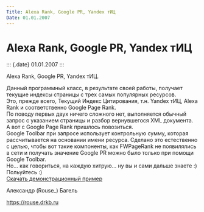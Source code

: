 ```yaml
---
Title: Alexa Rank, Google PR, Yandex тИЦ
Date: 01.01.2007
---
```



Alexa Rank, Google PR, Yandex тИЦ
=================================

::: {.date}
01.01.2007
:::

Alexa Rank, Google PR, Yandex тИЦ.

Данный программный класс, в результате своей работы, получает текущие
индексы страницы с трех самых популярных ресурсов.\
Это, прежде всего, Текущий Индекс Цитирования, т.н. Yandex тИЦ, Alexa
Rank и соответственно Google Page Rank.\
По поводу первых двух ничего сложного нет, выполняется обычный запрос с
указанием страницы и разбор вернувшегося XML документа. А вот с Google
Page Rank пришлось повозиться.\
Google Toolbar при запросе использует контрольную сумму, которая
рассчитывается на основании имени ресурса. Сделано это естественно с
целью, чтобы вот такие компоненты, как FWPageRank не появилялись в сети
и получать значение Google PR можно было только при помощи Google
Toolbar.\
Но\... как говориться, на каждую хитрую\... ну вы и сами дальше знаете
:)\
Польуйтесь :)\
[Скачать демонстрационный пример](/zip/fwpagerank.zip)

Александр (Rouse\_) Багель

<https://rouse.drkb.ru>
